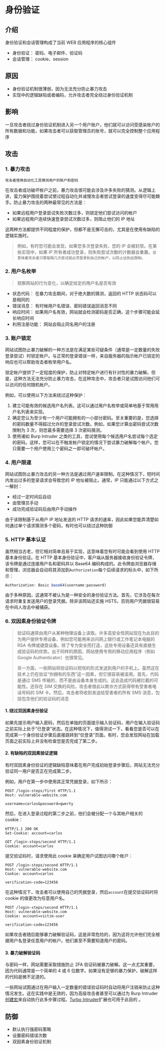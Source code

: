 # 身份验证

## 介绍

身份验证和会话管理构成了当前 WEB 应用程序的核心组件

* 身份验证： 密码、电子邮件、验证码
* 会话管理： cookie、session

## 原因

* 身份验证机制很薄弱，因为无法充分防止暴力攻击
* 实现中的逻辑缺陷或者编码，允许攻击者完全绕过身份验证机制

## 影响

一旦攻击者绕过身份验证机制进入另一个用户账户，他们就可以访问受感染账户的所有数据和功能，如果攻击者可以获取管理员的账号，就可以完全控制整个应用程序

## 攻击

### 1. 暴力攻击

`攻击者使用自动化工具猜测用户的账户和密码`

在攻击者成功破坏帐户之前，暴力攻击很可能会涉及许多失败的猜测。从逻辑上讲，蛮力保护围绕着尝试使过程自动化并减慢攻击者尝试登录的速度变得尽可能棘手。防止暴力攻击的两种最常见的方法是：

* 如果远程用户登录尝试失败次数过多，则锁定他们尝试访问的帐户
* 如果远程用户连续快速登录尝试次数过多，则阻止他们的 IP 地址

这两种方法都提供不同程度的保护，但都不是无懈可击的，尤其是在使用有缺陷的逻辑实施时。

> 例如，有时您可能会发现，如果您多次登录失败，您的 IP 会被封禁。在某些实现中，如果 IP 所有者成功登录，则失败尝试次数的计数器会重置。`这意味着攻击者只需每隔几次尝试就必须登录到自己的帐户，以防止达到此限制。`

### 2. 用户名枚举

> 观察网站的行为变化，以确定给定的用户名是否有效

* 状态代码： 在暴力攻击期间，对于绝大数的猜测，返回的 HTTP 状态码可以是相同的
* 错误消息： 有时候用户名错误、密码错误返回消息不同
* 响应时间： 如果用户名有效，网站就会检测密码是否正确，这个步骤可能会延长响应时间
* 利用注册功能： 网站会阻止同名用户的注册

### 3. 账户锁定

网站试图防止暴力破解的一种方法是在满足某些可疑条件（通常是一定数量的失败登录尝试）时锁定帐户。与正常的登录错误一样，来自服务器的指示帐户已锁定的响应也可以帮助攻击者枚举用户名。

锁定帐户提供了一定程度的保护，防止对特定帐户进行有针对性的暴力破解。但是，这种方法无法充分防止暴力攻击，在这种攻击中，攻击者只是试图访问他们可以访问的任何随机帐户。

例如，可以使用以下方法来绕过这种保护：

1. 建立可能有效的候选用户名列表。这可以通过用户名枚举或简单地基于常用用户名列表来实现。
2. 确定您认为至少有一个用户可能拥有的一小部分密码。至关重要的是，您选择的密码数量不得超过允许的登录尝试次数。例如，如果您计算出密码尝试次数限制为 3 次，则您最多需要选择 3 次密码猜测。
3. 使用诸如 Burp Intruder 之类的工具，尝试使用每个候选用户名尝试每个选定的密码。这样，您可以在不触发帐户锁定的情况下尝试暴力破解每个帐户。您只需要一个用户使用三个密码之一即可破坏帐户。

### 4. 用户限速

网站试图防止暴力攻击的另一种方法是通过用户速率限制。在这种情况下，短时间内发出过多的登录请求会导致您的 IP 地址被阻止。通常，IP 只能通过以下方式之一解封：

* 经过一定时间后自动
* 由管理员手动
* 成功完成验证码后由用户手动操作

由于该限制基于从用户 IP 地址发送的 HTTP 请求的速率，因此如果您能弄清楚如何通过单个请求猜测多个密码，有时也可以绕过这种防御

### 5. HTTP 基本认证

虽然相当古老，但它相对简单且易于实现，这意味着您有时可能会看到使用 HTTP 基本身份验证。在 HTTP 基本身份验证中，客户端从服务器接收身份验证令牌，该令牌是通过连接用户名和密码并以 Base64 编码构成的。此令牌由浏览器存储和管理，浏览器会自动将其添加到`Authorization`每个后续请求的标头中，如下所示：

```javascript
Authorization: Basic base64(username:password)
```

由于多种原因，这通常不被认为是一种安全的身份验证方法。首先，它涉及在每次请求时重复发送用户的登录凭据。除非该网站还实施 HSTS，否则用户凭据很容易在中间人攻击中被捕获。

### 6. 双因素身份验证令牌

> 验证码通常由用户从某种物理设备上读取。许多高安全性网站现在为此目的为用户提供专用设备，例如您可能用来访问网上银行或工作笔记本电脑的 RSA 令牌或键盘设备。除了专为安全而打造，这些专用设备还具有直接生成验证码的优势。出于同样的原因，网站使用专用的移动应用程序（例如 Google Authenticator）也很常见。
>
> 另一方面，一些网站将验证码以短信的形式发送到用户的手机上。虽然这在技术上仍在验证“你拥有的东西”这一因素，但它很容易被滥用。首先，代码是通过 SMS 传输的，而不是由设备本身生成的。这会造成代码被拦截的可能性。还存在 SIM 交换的风险，攻击者借此以欺诈方式获得带有受害者电话号码的 SIM 卡。然后，攻击者将收到发送给受害者的所有 SMS 消息，包括包含他们的验证码的消息

#### 1. 绕过双因素身份验证

如果先提示用户输入密码，然后在单独的页面提示输入验证码，用户在输入验证码之前实际上处于“已登录”状态。在这种情况下，值得测试一下，看看您是否可以在完成第一个身份验证步骤后直接跳转到“仅登录”页面。有时，您会发现网站在加载页面之前实际上并没有检查您是否完成了第二步。

#### 2. 有缺陷的双因素验证逻辑

有时双因素身份验证的逻辑缺陷意味着在用户完成初始登录步骤后，网站无法充分验证同一用户是否正在完成第二步。

例如，用户在第一步中使用其正常凭据登录，如下所示：

```http
POST /login-steps/first HTTP/1.1
Host: vulnerable-website.com

username=carlos&password=qwerty
```

然后，在进入登录过程的第二步之前，他们会被分配一个与其帐户相关的 cookie：

```http
HTTP/1.1 200 OK
Set-Cookie: account=carlos

GET /login-steps/second HTTP/1.1
Cookie: account=carlos
```

提交验证码时，请求使用此 cookie 来确定用户试图访问哪个帐户：

```http
POST /login-steps/second HTTP/1.1
Host: vulnerable-website.com
Cookie: account=carlos

verification-code=123456
```

在这种情况下，攻击者可以使用自己的凭据登录，然后`account`在提交验证码时将 cookie 的值更改为任意用户名。

```http
POST /login-steps/second HTTP/1.1
Host: vulnerable-website.com
Cookie: account=victim-user

verification-code=123456
```

如果攻击者随后能够暴力破解验证码，这是非常危险的，因为这将允许他们完全根据用户名登录任意用户的帐户。他们甚至不需要知道用户的密码。

#### 3. 暴力破解验证码

与密码一样，网站需要采取措施防止 2FA 验证码被暴力破解。这一点尤其重要，因为代码通常是一个简单的 4 或 6 位数字。如果没有足够的暴力保护，破解这样的代码是微不足道的。

一些网站试图通过在用户输入一定数量的错误验证码时自动将用户注销来防止这种情况发生。这在实践中是无效的，因为高级攻击者甚至可以通过为 Burp Intruder[创建宏](https://portswigger.net/burp/documentation/desktop/settings/sessions#macros)来自动执行此多步骤过程。[Turbo Intruder](https://portswigger.net/bappstore/9abaa233088242e8be252cd4ff534988)扩展也可用于此目的 。

## 防御

* 默认执行强密码策略
* 设置密码错误次数
* 双因素身份验证机制
